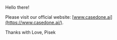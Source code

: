 Hello there!

Please visit our official website: [www.casedone.ai](https://www.casedone.ai/).

Thanks with Love,
Pisek
